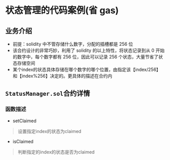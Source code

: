 # 状态管理的代码案例(省 gas)

## 业务介绍

- 前提：solidity 中不管存储什么数字，分配的插槽都是 256 位
- 该合约设计的非常巧妙，利用了 solidity 的以上特性，将状态记录到从 0 开始的数字中，每个数字都有 256 位，因此可以记录 256 个状态，大量节省了状态存储空间
- 某个index的状态具体存储在哪个数字的哪个位置，由指定该【index/256】 和【index%256】决定的。更具体的描述在合约内

## `StatusManager.sol`合约详情

### 函数描述

- setClaimed
> 设置指定index的状态为claimed

- isClaimed
> 判断指定的index的状态是否为claimed
